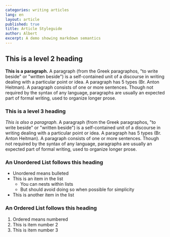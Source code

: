 ```yaml
---
categories: writing articles
lang: en
layout: article
published: true
title: Article Styleguide
author: Albert
excerpt: A demo showing markdown semantics
---
```


## This is a level 2 heading
**This is a paragraph.** A paragraph (from the Greek paragraphos, "to write beside" or "written beside") is a self-contained unit of a discourse in writing dealing with a particular point or idea. A paragraph has 5 types (Br. Anton Heitman). A paragraph consists of one or more sentences. Though not required by the syntax of any language, paragraphs are usually an expected part of formal writing, used to organize longer prose.

### This is a level 3 heading
_This is also a paragraph._ A paragraph (from the Greek paragraphos, "to write beside" or "written beside") is a self-contained unit of a discourse in writing dealing with a particular point or idea. A paragraph has 5 types (Br. Anton Heitman). A paragraph consists of one or more sentences. Though not required by the syntax of any language, paragraphs are usually an expected part of formal writing, used to organize longer prose.

### An Unordered List follows this heading
- Unordered means bulleted
- This is an item in the list
	- You can nests within lists
    - But should avoid doing so when possible for simplicity
- This is another item in the list

### An Ordered List follows this heading
1. Ordered means numbered
2. This is item number 2
3. This is item number 3